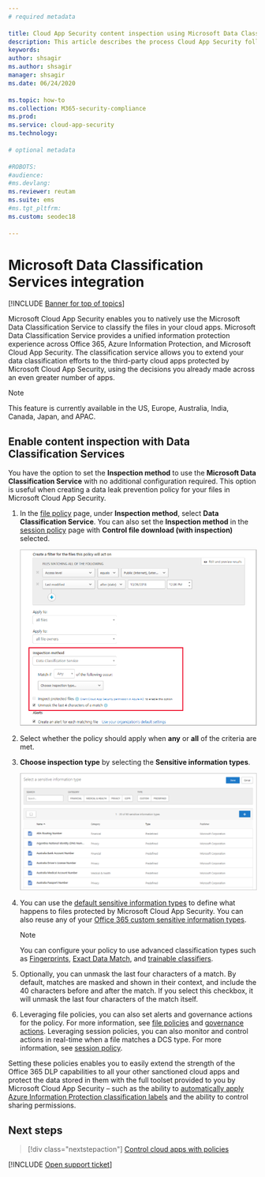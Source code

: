 ```yaml
---
# required metadata

title: Cloud App Security content inspection using Microsoft Data Classification Service
description: This article describes the process Cloud App Security follows when performing DLP content inspection using Microsoft Data Classification Service. 
keywords:
author: shsagir
ms.author: shsagir
manager: shsagir
ms.date: 06/24/2020

ms.topic: how-to
ms.collection: M365-security-compliance
ms.prod:
ms.service: cloud-app-security
ms.technology:

# optional metadata

#ROBOTS:
#audience:
#ms.devlang:
ms.reviewer: reutam
ms.suite: ems
#ms.tgt_pltfrm:
ms.custom: seodec18

---
```

# Microsoft Data Classification Services integration

[!INCLUDE [Banner for top of topics](includes/banner.md)]

Microsoft Cloud App Security enables you to natively use the Microsoft Data Classification Service to classify the files in your cloud apps. Microsoft Data Classification Service provides a unified information protection experience across Office 365, Azure Information Protection, and Microsoft Cloud App Security. The classification service allows you to extend your data classification efforts to the third-party cloud apps protected by Microsoft Cloud App Security, using the decisions you already made across an even greater number of apps.

>[!NOTE]
> This feature is currently available in the US, Europe, Australia, India, Canada, Japan, and APAC.

## Enable content inspection with Data Classification Services

You have the option to set the **Inspection method** to use the **Microsoft Data Classification Service** with no additional configuration required. This option is useful when creating a data leak prevention policy for your files in Microsoft Cloud App Security.

1. In the [file policy](data-protection-policies.md) page, under **Inspection method**, select **Data Classification Service**. You can also set the **Inspection method** in the [session policy](session-policy-aad.md) page with **Control file download (with inspection)** selected.

    ![data classification service setting](media/dcs-enable.png)
2. Select whether the policy should apply when **any** or **all** of the criteria are met.
3. **Choose inspection type** by selecting the **Sensitive information types**.

    ![Choose data classification service inspection type](media/dcs-sensitive-information-type.png)

4. You can use the [default sensitive information types](https://support.office.com/article/what-the-sensitive-information-types-look-for-fd505979-76be-4d9f-b459-abef3fc9e86b) to define what happens to files protected by Microsoft Cloud App Security. You can also reuse any of your [Office 365 custom sensitive information types](https://support.office.com/article/create-a-custom-sensitive-information-type-82c382a5-b6db-44fd-995d-b333b3c7fc30).
    > [!NOTE]
    > You can configure your policy to use advanced classification types such as [Fingerprints](/microsoft-365/compliance/document-fingerprinting?view=o365-worldwide&preserve-view=true), [Exact Data Match](/microsoft-365/compliance/create-custom-sensitive-information-types-with-exact-data-match-based-classification), and [trainable classifiers](/microsoft-365/compliance/classifier-getting-started-with).

5. Optionally, you can unmask the last four characters of a match. By default, matches are masked and shown in their context, and include the 40 characters before and after the match. If you select this checkbox, it will unmask the last four characters of the match itself.

6. Leveraging file policies, you can also set alerts and governance actions for the policy. For more information, see [file policies](data-protection-policies.md) and [governance actions](governance-actions.md). Leveraging session policies, you can also monitor and control actions in real-time when a file matches a DCS type. For more information, see [session policy](session-policy-aad.md).

Setting these policies enables you to easily extend the strength of the Office 365 DLP capabilities to all your other sanctioned cloud apps and protect the data stored in them with the full toolset provided to you by Microsoft Cloud App Security – such as the ability to [automatically apply Azure Information Protection classification labels](azip-integration.md) and the ability to control sharing permissions.

## Next steps

> [!div class="nextstepaction"]
> [Control cloud apps with policies](control-cloud-apps-with-policies.md)

[!INCLUDE [Open support ticket](includes/support.md)]
